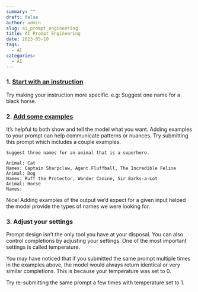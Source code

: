 ```yaml
---
summary: ""
draft: false
author: admin
slug: ai_prompt_engineering
title: AI Prompt Engineering
date: 2023-05-10
tags:
  - AI
categories:
  - AI
---
```

### 1. [Start with an instruction](https://platform.openai.com/docs/quickstart/start-with-an-instruction)

Try making your instruction more specific. e.g: Suggest one name for a black horse.

### 2. [Add some examples](https://platform.openai.com/docs/quickstart/add-some-examples)

It’s helpful to both show and tell the model what you want. Adding examples to your prompt can help communicate patterns or nuances. Try submitting this prompt which includes a couple examples.

```
Suggest three names for an animal that is a superhero.

Animal: Cat
Names: Captain Sharpclaw, Agent Fluffball, The Incredible Feline
Animal: Dog
Names: Ruff the Protector, Wonder Canine, Sir Barks-a-Lot
Animal: Horse
Names:
```

Nice! Adding examples of the output we’d expect for a given input helped the model provide the types of names we were looking for.

### 3. Adjust your settings


Prompt design isn’t the only tool you have at your disposal. You can also control completions by adjusting your settings. One of the most important settings is called temperature.

You may have noticed that if you submitted the same prompt multiple times in the examples above, the model would always return identical or very similar completions. This is because your temperature was set to 0.

Try re-submitting the same prompt a few times with temperature set to 1.